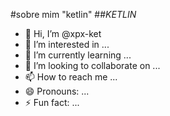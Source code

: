#sobre mim "ketlin"
##*KETLIN*
- 👋 Hi, I’m @xpx-ket
- 👀 I’m interested in ...
- 🌱 I’m currently learning ...
- 💞️ I’m looking to collaborate on ...
- 📫 How to reach me ...
- 😄 Pronouns: ...
- ⚡ Fun fact: ...

<!---
xpx-ket/xpx-ket is a ✨ special ✨ repository because its `README.md` (this file) appears on your GitHub profile.
You can click the Preview link to take a look at your changes.
--->
